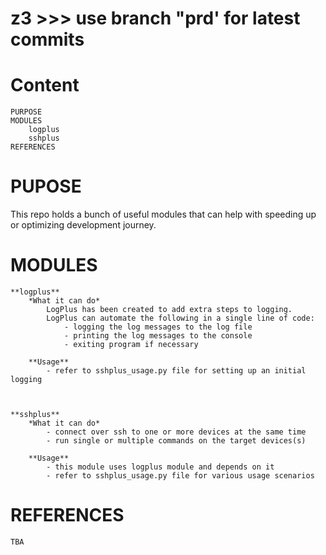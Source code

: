 # z3 >>> use branch "prd' for latest commits

# Content
	PURPOSE
	MODULES
		logplus
		sshplus
	REFERENCES

# PUPOSE
This repo holds a bunch of useful modules that can help with 
speeding up or optimizing development journey.

# MODULES

	**logplus**
		*What it can do*
			LogPlus has been created to add extra steps to logging.
			LogPlus can automate the following in a single line of code:
				- logging the log messages to the log file
				- printing the log messages to the console
				- exiting program if necessary

		**Usage**
			- refer to sshplus_usage.py file for setting up an initial logging
			


	**sshplus**
		*What it can do*
			- connect over ssh to one or more devices at the same time
			- run single or multiple commands on the target devices(s)

		**Usage**
			- this module uses logplus module and depends on it
			- refer to sshplus_usage.py file for various usage scenarios


# REFERENCES
	TBA